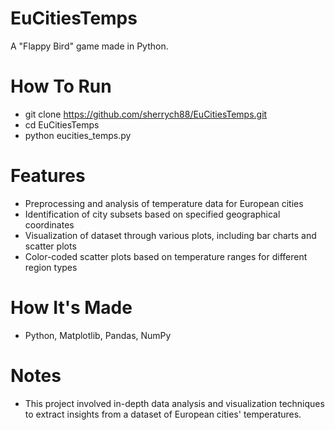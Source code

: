 # EuCitiesTemps
A "Flappy Bird" game made in Python.

# How To Run
- git clone https://github.com/sherrych88/EuCitiesTemps.git
- cd EuCitiesTemps
- python eucities_temps.py
# Features
- Preprocessing and analysis of temperature data for European cities
- Identification of city subsets based on specified geographical coordinates
- Visualization of dataset through various plots, including bar charts and scatter plots
- Color-coded scatter plots based on temperature ranges for different region types
# How It's Made
- Python, Matplotlib, Pandas, NumPy
# Notes
- This project involved in-depth data analysis and visualization techniques to extract insights from a dataset of European cities' temperatures.
